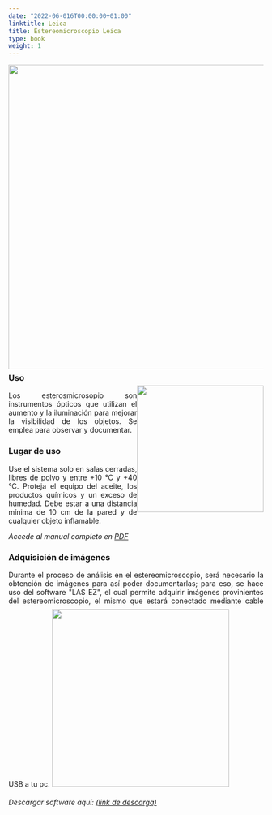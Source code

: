 ```yaml
---
date: "2022-06-016T00:00:00+01:00"
linktitle: Leica
title: Estereomicroscopio Leica
type: book
weight: 1
---
```


<img src="/manuals/manual_equipo/leica2.jpeg" width=600 style="margin-bottom: -1rem; margin-top: 0rem;"/>

<img src="/manuals/manual_equipo/leica.png" width=250 style="float: right; margin-top: 3rem;"/>

### Uso ###
<p style="text-align: justify;">
Los esterosmicrosopio son instrumentos ópticos que utilizan el aumento y la iluminación para mejorar la visibilidad de los objetos. Se emplea para observar y documentar.</p>

### Lugar de uso ###
<p style="text-align: justify;">
Use el sistema solo en salas cerradas, libres de polvo y entre +10 °C y +40 °C. Proteja el equipo del aceite, los productos químicos y un exceso de humedad. Debe estar a una distancia mínima de 10 cm de la pared y de cualquier objeto inflamable.</p>

*Accede al manual completo en [PDF](/manuals/manual_equipo/leica.pdf)*

### Adquisición de imágenes ###

<p style="text-align: justify">
Durante el proceso de análisis en el estereomicroscopio, será necesario la obtención de imágenes para así poder documentarlas; para eso, se hace uso del software "LAS EZ", el cual permite adquirir imágenes provinientes del estereomicroscopio, el mismo que estará conectado mediante cable USB a tu pc.

<img src="/manuals/manual_equipo/leica3.jpeg" width=350 style="float: down; margin-top: 0.5rem; margin-bottom: 0.5rem;"/>

*Descargar software aquí: [(link de descarga)](https://www.leica-microsystems.com/es/productos/software-de-microscopia/detalles/leica-las-ez/downloads/)*

